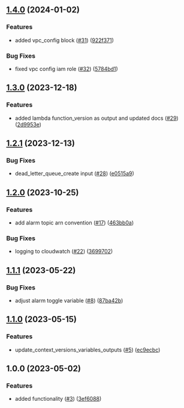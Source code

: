 ## [1.4.0](https://github.com/justtrackio/terraform-aws-lambda/compare/v1.3.0...v1.4.0) (2024-01-02)


### Features

* added vpc_config block ([#31](https://github.com/justtrackio/terraform-aws-lambda/issues/31)) ([922f371](https://github.com/justtrackio/terraform-aws-lambda/commit/922f371d40f7a0e9059d894c9b67d52f34bc4d20))


### Bug Fixes

* fixed vpc config iam role ([#32](https://github.com/justtrackio/terraform-aws-lambda/issues/32)) ([5784bd1](https://github.com/justtrackio/terraform-aws-lambda/commit/5784bd13632344d9ee84614cb5904f24844edd1b))

## [1.3.0](https://github.com/justtrackio/terraform-aws-lambda/compare/v1.2.1...v1.3.0) (2023-12-18)


### Features

* added lambda function_version as output and updated docs ([#29](https://github.com/justtrackio/terraform-aws-lambda/issues/29)) ([2d9953e](https://github.com/justtrackio/terraform-aws-lambda/commit/2d9953e199e13a567eb90dec305e14b47ec88785))

## [1.2.1](https://github.com/justtrackio/terraform-aws-lambda/compare/v1.2.0...v1.2.1) (2023-12-13)


### Bug Fixes

* dead_letter_queue_create input ([#28](https://github.com/justtrackio/terraform-aws-lambda/issues/28)) ([e0515a9](https://github.com/justtrackio/terraform-aws-lambda/commit/e0515a99fa5f5cbe21395cc90568a6e37462f53b))

## [1.2.0](https://github.com/justtrackio/terraform-aws-lambda/compare/v1.1.1...v1.2.0) (2023-10-25)


### Features

* add alarm topic arn convention ([#17](https://github.com/justtrackio/terraform-aws-lambda/issues/17)) ([463bb0a](https://github.com/justtrackio/terraform-aws-lambda/commit/463bb0af5d2b7bcdb094631d28334af65224c06c))


### Bug Fixes

* logging to cloudwatch ([#22](https://github.com/justtrackio/terraform-aws-lambda/issues/22)) ([3699702](https://github.com/justtrackio/terraform-aws-lambda/commit/3699702e627605166374c3f71731e47a01ad317b))

## [1.1.1](https://github.com/justtrackio/terraform-aws-lambda/compare/v1.1.0...v1.1.1) (2023-05-22)


### Bug Fixes

* adjust alarm toggle variable ([#8](https://github.com/justtrackio/terraform-aws-lambda/issues/8)) ([87ba42b](https://github.com/justtrackio/terraform-aws-lambda/commit/87ba42b9a81271eb7f63ea06ba603512dc0555f1))

## [1.1.0](https://github.com/justtrackio/terraform-aws-lambda/compare/v1.0.0...v1.1.0) (2023-05-15)


### Features

* update_context_versions_variables_outputs ([#5](https://github.com/justtrackio/terraform-aws-lambda/issues/5)) ([ec9ecbc](https://github.com/justtrackio/terraform-aws-lambda/commit/ec9ecbc8689082941c5ce5f18fb2aa6a7a4f87fe))

## 1.0.0 (2023-05-02)


### Features

* added functionality ([#3](https://github.com/justtrackio/terraform-aws-lambda/issues/3)) ([3ef6088](https://github.com/justtrackio/terraform-aws-lambda/commit/3ef6088960831d1010072594706824a1cc7e4045))
